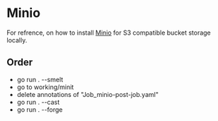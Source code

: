 # Minio
For refrence, on how to install [Minio](https://min.io) for S3 compatible bucket storage locally. 

## Order
- go run . --smelt
- go to working/minit
- delete annotations of "Job_minio-post-job.yaml"
- go run . --cast
- go run . --forge
